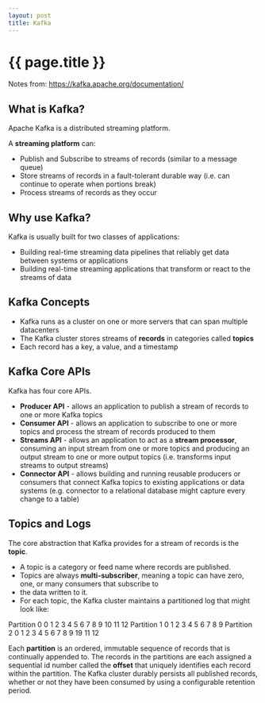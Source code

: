 ```yaml
---
layout: post
title: Kafka
---
```



# {{ page.title }}

Notes from: https://kafka.apache.org/documentation/

## What is Kafka?

Apache Kafka is a distributed streaming platform.

A __streaming platform__ can:

* Publish and Subscribe to streams of records (similar to a message queue)
* Store streams of records in a fault-tolerant durable way (i.e. can continue to operate when portions break)
* Process streams of records as they occur

## Why use Kafka?

Kafka is usually built for two classes of applications:

* Building real-time streaming data pipelines that reliably get data between systems or applications
* Building real-time streaming applications that transform or react to the streams of data

## Kafka Concepts

* Kafka runs as a cluster on one or more servers that can span multiple datacenters
* The Kafka cluster stores streams of __records__ in categories called __topics__
* Each record has a key, a value, and a timestamp

## Kafka Core APIs

Kafka has four core APIs.

* __Producer API__ - allows an application to publish a stream of records to one or more Kafka topics
* __Consumer API__ - allows an application to subscribe to one or more topics and process the stream of
                     records produced to them
* __Streams API__ - allows an application to act as a __stream processor__, consuming an input stream from
                    one or more topics and producing an output stream to one or more output topics
                    (i.e. transforms input streams to output streams)
* __Connector API__ - allows building and running reusable producers or consumers that connect Kafka
                      topics to existing applications or data systems (e.g. connector to a relational database
                      might capture every change to a table)

## Topics and Logs

The core abstraction that Kafka provides for a stream of records is the __topic__.

* A topic is a category or feed name where records are published.
* Topics are always __multi-subscriber__, meaning a topic can have zero, one, or many consumers that subscribe to
* the data written to it.
* For each topic, the Kafka cluster maintains a partitioned log that might look like:

Partition 0   0 1 2 3 4 5 6 7 8 9 10 11 12
Partition 1   0 1 2 3 4 5 6 7 8 9
Partition 2   0 1 2 3 4 5 6 7 8 9 19 11 12

Each __partition__ is an ordered, immutable sequence of records that is continually appended to.
The records in the partitions are each assigned a sequential id number called the __offset__ that uniquely
identifies each record within the partition.
The Kafka cluster durably persists all published records, whether or not they have been consumed by using
a configurable retention period.

